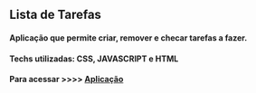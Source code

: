 ## Lista de Tarefas

#### Aplicação que permite criar, remover e checar tarefas a fazer.
#### Techs utilizadas: CSS, JAVASCRIPT e HTML
#### Para acessar >>>> <a href=''>Aplicação</a>
